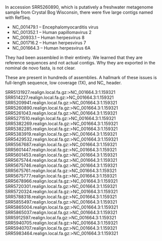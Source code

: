 In accession SRR5260890, which is putatively a freshwater metagenome sample from Crystal Bog Wisconsin, there were five large contigs named with RefSeq.

  - NC_001479.1 – Encephalomyocarditis virus
  - NC_001352.1 – Human papillomavirus 2 
  - NC_00933.1 – Human herpesvirus 8
  - NC_001716.2 – Human herpesvirus 7
  - NC_001664.3 – Human herpesvirus 6A

They had been assembled in their entirety.  We learned that they are reference sequences and not actual contigs.  Why they are exported in the nominal de novo fasta, is not clear.

These are present in hundreds of assemblies. A hallmark of these issues is full-length sequence, low coverage (1X), and NC_ header.

SRR5131927.realign.local.fa.gz:>NC_001664.3:1.159321
SRR514227.realign.local.fa.gz:>NC_001664.3:1.159321
SRR5209941.realign.local.fa.gz:>NC_001664.3:1.159321
SRR5260890.realign.local.fa.gz:>NC_001664.3:1.159321
SRR5261043.realign.local.fa.gz:>NC_001664.3:1.159321
SRR5271510.realign.local.fa.gz:>NC_001664.3:1.159321
SRR5382269.realign.local.fa.gz:>NC_001664.3:1.159321
SRR5382285.realign.local.fa.gz:>NC_001664.3:1.159321
SRR5383919.realign.local.fa.gz:>NC_001664.3:1.159321
SRR5429532.realign.local.fa.gz:>NC_001664.3:1.159321
SRR5567687.realign.local.fa.gz:>NC_001664.3:1.159321
SRR5601447.realign.local.fa.gz:>NC_001664.3:1.159321
SRR5601453.realign.local.fa.gz:>NC_001664.3:1.159321
SRR5675744.realign.local.fa.gz:>NC_001664.3:1.159321
SRR5675746.realign.local.fa.gz:>NC_001664.3:1.159321
SRR5675761.realign.local.fa.gz:>NC_001664.3:1.159321
SRR5675777.realign.local.fa.gz:>NC_001664.3:1.159321
SRR5678966.realign.local.fa.gz:>NC_001664.3:1.159321
SRR5720301.realign.local.fa.gz:>NC_001664.3:1.159321
SRR5720324.realign.local.fa.gz:>NC_001664.3:1.159321
SRR5788318.realign.local.fa.gz:>NC_001664.3:1.159321
SRR5855497.realign.local.fa.gz:>NC_001664.3:1.159321
SRR5865004.realign.local.fa.gz:>NC_001664.3:1.159321
SRR5865037.realign.local.fa.gz:>NC_001664.3:1.159321
SRR5912597.realign.local.fa.gz:>NC_001664.3:1.159321
SRR5940705.realign.local.fa.gz:>NC_001664.3:1.159321
SRR5940707.realign.local.fa.gz:>NC_001664.3:1.159321
SRR5983464.realign.local.fa.gz:>NC_001664.3:1.159321
